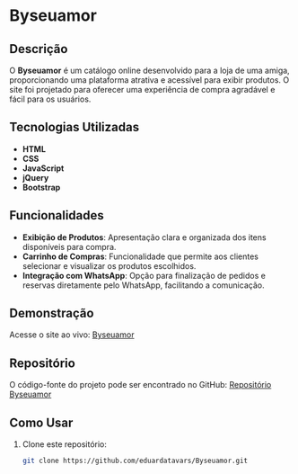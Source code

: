 # Byseuamor

## Descrição

O **Byseuamor** é um catálogo online desenvolvido para a loja de uma amiga, proporcionando uma plataforma atrativa e acessível para exibir produtos. O site foi projetado para oferecer uma experiência de compra agradável e fácil para os usuários.

## Tecnologias Utilizadas

- **HTML**
- **CSS**
- **JavaScript**
- **jQuery**
- **Bootstrap**

## Funcionalidades

- **Exibição de Produtos**: Apresentação clara e organizada dos itens disponíveis para compra.
- **Carrinho de Compras**: Funcionalidade que permite aos clientes selecionar e visualizar os produtos escolhidos.
- **Integração com WhatsApp**: Opção para finalização de pedidos e reservas diretamente pelo WhatsApp, facilitando a comunicação.

## Demonstração

Acesse o site ao vivo: [Byseuamor](https://byseuamor.vercel.app/)

## Repositório

O código-fonte do projeto pode ser encontrado no GitHub: [Repositório Byseuamor](https://github.com/eduardatavars/Byseuamor)

## Como Usar

1. Clone este repositório:
   ```bash
   git clone https://github.com/eduardatavars/Byseuamor.git
